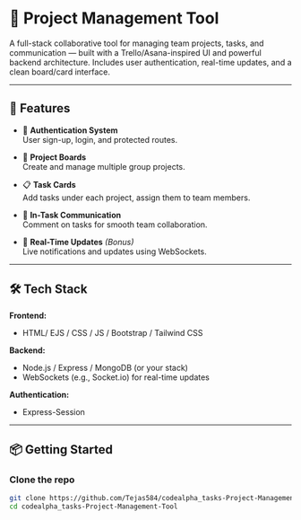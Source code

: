# 🚀 Project Management Tool

A full-stack collaborative tool for managing team projects, tasks, and communication — built with a Trello/Asana-inspired UI and powerful backend architecture. Includes user authentication, real-time updates, and a clean board/card interface.

---

## 🧩 Features

- 🔐 **Authentication System**  
  User sign-up, login, and protected routes.

- 📁 **Project Boards**  
  Create and manage multiple group projects.

- 📋 **Task Cards**  
  Add tasks under each project, assign them to team members.

- 💬 **In-Task Communication**  
  Comment on tasks for smooth team collaboration.

- 🔔 **Real-Time Updates** *(Bonus)*  
  Live notifications and updates using WebSockets.

---

## 🛠️ Tech Stack

**Frontend:**  
- HTML/ EJS / CSS / JS / Bootstrap / Tailwind CSS

**Backend:**  
- Node.js / Express / MongoDB (or your stack)  
- WebSockets (e.g., Socket.io) for real-time updates

**Authentication:**  
- Express-Session

---

## 📦 Getting Started

### Clone the repo

```bash
git clone https://github.com/Tejas584/codealpha_tasks-Project-Management-Tool.git
cd codealpha_tasks-Project-Management-Tool

